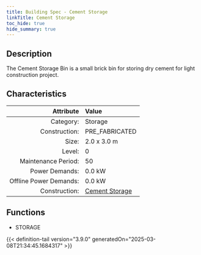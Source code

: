 ```yaml
---
title: Building Spec - Cement Storage
linkTitle: Cement Storage
toc_hide: true
hide_summary: true
---
```

<!-- This is generated by the MarsSim HelpGenertor, do not edit. -->

## Description
The Cement Storage Bin is a small brick bin for storing dry cement for light construction project.

## Characteristics

| Attribute      | Value |
|--------:|:------|
|Category:|Storage|
|Construction:|PRE_FABRICATED|
|Size:|2.0 x 3.0 m|
|Level:|0|
|Maintenance Period:|50|
|Power Demands:|0.0 kW|
|Offline Power Demands:|0.0 kW|
|Construction:|[Cement Storage](/docs/definitions/construction/cement-storage)|

## Functions
      
- STORAGE





{{< definition-tail version="3.9.0" generatedOn="2025-03-08T21:34:45.1684317" >}}

